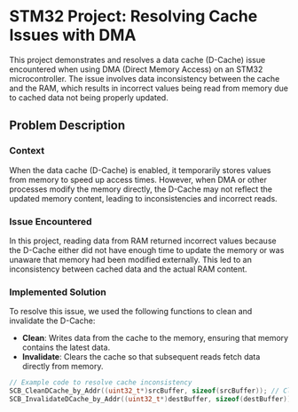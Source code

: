 # STM32 Project: Resolving Cache Issues with DMA

This project demonstrates and resolves a data cache (D-Cache) issue encountered when using DMA (Direct Memory Access) on an STM32 microcontroller. The issue involves data inconsistency between the cache and the RAM, which results in incorrect values being read from memory due to cached data not being properly updated.

## Problem Description

### Context

When the data cache (D-Cache) is enabled, it temporarily stores values from memory to speed up access times. However, when DMA or other processes modify the memory directly, the D-Cache may not reflect the updated memory content, leading to inconsistencies and incorrect reads.

### Issue Encountered

In this project, reading data from RAM returned incorrect values because the D-Cache either did not have enough time to update the memory or was unaware that memory had been modified externally. This led to an inconsistency between cached data and the actual RAM content.

### Implemented Solution

To resolve this issue, we used the following functions to clean and invalidate the D-Cache:

- **Clean**: Writes data from the cache to the memory, ensuring that memory contains the latest data.
- **Invalidate**: Clears the cache so that subsequent reads fetch data directly from memory.

```c
// Example code to resolve cache inconsistency
SCB_CleanDCache_by_Addr((uint32_t*)srcBuffer, sizeof(srcBuffer)); // Clean the cache
SCB_InvalidateDCache_by_Addr((uint32_t*)destBuffer, sizeof(destBuffer)); // Invalidate the cache
